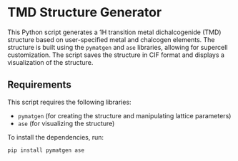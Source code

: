 # TMD Structure Generator

This Python script generates a 1H transition metal dichalcogenide (TMD) structure based on user-specified metal and chalcogen elements. The structure is built using the `pymatgen` and `ase` libraries, allowing for supercell customization. The script saves the structure in CIF format and displays a visualization of the structure.

## Requirements

This script requires the following libraries:

- `pymatgen` (for creating the structure and manipulating lattice parameters)
- `ase` (for visualizing the structure)

To install the dependencies, run:
```bash
pip install pymatgen ase

